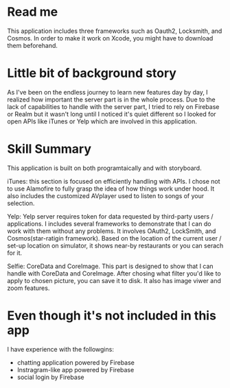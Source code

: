 # Read me

This application includes three frameworks such as Oauth2, Locksmith, and Cosmos. In order to make it work on Xcode, you might have to download them beforehand.


# Little bit of background story

As I've been on the endless journey to learn new features day by day, I realized how important the server part is in the whole process. Due to the lack of capabilities to handle with the server part, I tried to rely on Firebase or Realm but it wasn't long until I noticed it's quiet different so I looked for open APIs like iTunes or Yelp which are involved in this application.

# Skill Summary

This application is built on both programtaically and with storyboard.

iTunes: this section is focused on efficiently handling with APIs. I chose not to use Alamofire to fully grasp the idea of how things work under hood. It also includes the customized AVplayer used to listen to songs of your selection.

Yelp: Yelp server requires token for data requested by third-party users / applications.
I includes several frameworks to demonstrate that I can do work with them without any problems. It involves OAuth2, LockSmith, and Cosmos(star-ratigin framework).
Based on the location of the current user / set-up location on simulator, it shows near-by restaurants or you can serach for it.

Selfie: CoreData and CoreImage. This part is designed to show that I can handle with CoreData and CoreImage.  After chosing what filter you'd like to apply to chosen picture, you can save it to disk. It also has image viwer and zoom features.

# Even though it's not included in this app

I have experience with the followgins:
- chatting application powered by Firebase
- Instragram-like app powered by Firebase
- social login by Firebase






